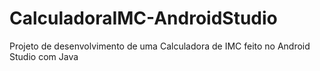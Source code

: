 # CalculadoraIMC-AndroidStudio
Projeto de desenvolvimento de uma Calculadora de IMC feito no Android Studio com Java
